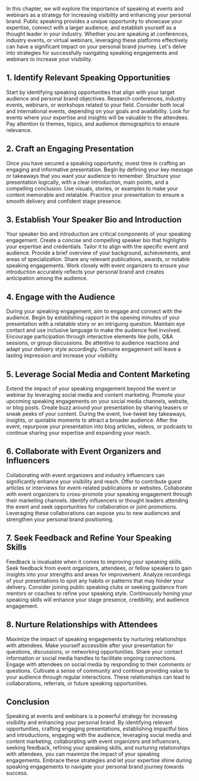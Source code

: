 
In this chapter, we will explore the importance of speaking at events and webinars as a strategy for increasing visibility and enhancing your personal brand. Public speaking provides a unique opportunity to showcase your expertise, connect with a larger audience, and establish yourself as a thought leader in your industry. Whether you are speaking at conferences, industry events, or virtual webinars, leveraging these platforms effectively can have a significant impact on your personal brand journey. Let's delve into strategies for successfully navigating speaking engagements and webinars to increase your visibility.

## 1\. Identify Relevant Speaking Opportunities

Start by identifying speaking opportunities that align with your target audience and personal brand objectives. Research conferences, industry events, webinars, or workshops related to your field. Consider both local and international events, depending on your goals and availability. Look for events where your expertise and insights will be valuable to the attendees. Pay attention to themes, topics, and audience demographics to ensure relevance.

## 2\. Craft an Engaging Presentation

Once you have secured a speaking opportunity, invest time in crafting an engaging and informative presentation. Begin by defining your key message or takeaways that you want your audience to remember. Structure your presentation logically, with a clear introduction, main points, and a compelling conclusion. Use visuals, stories, or examples to make your content memorable and relatable. Practice your presentation to ensure a smooth delivery and confident stage presence.

## 3\. Establish Your Speaker Bio and Introduction

Your speaker bio and introduction are critical components of your speaking engagement. Create a concise and compelling speaker bio that highlights your expertise and credentials. Tailor it to align with the specific event and audience. Provide a brief overview of your background, achievements, and areas of specialization. Share any relevant publications, awards, or notable speaking engagements. Work closely with event organizers to ensure your introduction accurately reflects your personal brand and creates anticipation among the audience.

## 4\. Engage with the Audience

During your speaking engagement, aim to engage and connect with the audience. Begin by establishing rapport in the opening minutes of your presentation with a relatable story or an intriguing question. Maintain eye contact and use inclusive language to make the audience feel involved. Encourage participation through interactive elements like polls, Q&A sessions, or group discussions. Be attentive to audience reactions and adapt your delivery style accordingly. Genuine engagement will leave a lasting impression and increase your visibility.

## 5\. Leverage Social Media and Content Marketing

Extend the impact of your speaking engagement beyond the event or webinar by leveraging social media and content marketing. Promote your upcoming speaking engagements on your social media channels, website, or blog posts. Create buzz around your presentation by sharing teasers or sneak peeks of your content. During the event, live-tweet key takeaways, insights, or quotable moments to attract a broader audience. After the event, repurpose your presentation into blog articles, videos, or podcasts to continue sharing your expertise and expanding your reach.

## 6\. Collaborate with Event Organizers and Influencers

Collaborating with event organizers and industry influencers can significantly enhance your visibility and reach. Offer to contribute guest articles or interviews for event-related publications or websites. Collaborate with event organizers to cross-promote your speaking engagement through their marketing channels. Identify influencers or thought leaders attending the event and seek opportunities for collaboration or joint promotions. Leveraging these collaborations can expose you to new audiences and strengthen your personal brand positioning.

## 7\. Seek Feedback and Refine Your Speaking Skills

Feedback is invaluable when it comes to improving your speaking skills. Seek feedback from event organizers, attendees, or fellow speakers to gain insights into your strengths and areas for improvement. Analyze recordings of your presentations to spot any habits or patterns that may hinder your delivery. Consider joining public speaking clubs or seeking guidance from mentors or coaches to refine your speaking style. Continuously honing your speaking skills will enhance your stage presence, credibility, and audience engagement.

## 8\. Nurture Relationships with Attendees

Maximize the impact of speaking engagements by nurturing relationships with attendees. Make yourself accessible after your presentation for questions, discussions, or networking opportunities. Share your contact information or social media handles to facilitate ongoing connections. Engage with attendees on social media by responding to their comments or questions. Cultivate a sense of community and continue providing value to your audience through regular interactions. These relationships can lead to collaborations, referrals, or future speaking opportunities.

## Conclusion

Speaking at events and webinars is a powerful strategy for increasing visibility and enhancing your personal brand. By identifying relevant opportunities, crafting engaging presentations, establishing impactful bios and introductions, engaging with the audience, leveraging social media and content marketing, collaborating with event organizers and influencers, seeking feedback, refining your speaking skills, and nurturing relationships with attendees, you can maximize the impact of your speaking engagements. Embrace these strategies and let your expertise shine during speaking engagements to navigate your personal brand journey towards success.
